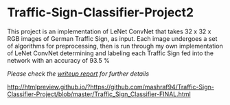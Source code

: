 # Traffic-Sign-Classifier-Project2
This project is an implementation of LeNet ConvNet that takes 32 x 32 x RGB images of German Traffic Sign, as input. Each image undergoes a set of algorithms for preprocessing, then is run through my own implementation of LeNet ConvNet determining and labeling each Traffic Sign fed into the network with an accuracy of 93.5 %

*Please check the [writeup report](writeup_report.md) for further details*

http://htmlpreview.github.io/?https://github.com/mashraf94/Traffic-Sign-Classifier-Project/blob/master/Traffic_Sign_Classifier-FINAL.html
